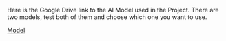 Here is the Google Drive link to the AI Model used in the Project.
There are two models, test both of them and choose which one you want to use.

[Model](https://drive.google.com/drive/folders/1DNJa-Fbpdev6m7pU-D_mQIvLf6b9WrRF?usp=sharing)
